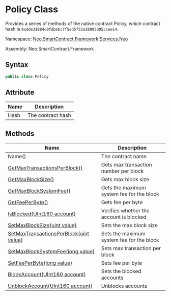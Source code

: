 # Policy Class

Provides a series of methods of the native contract Policy, which contract hash is `0xdde31084c0fdbebc7f5ed5f53a38905305ccee14`.

Namespace: [Neo.SmartContract.Framework.Services.Neo](../neo.md)

Assembly: Neo.SmartContract.Framework

## Syntax

```c#
public class Policy
```

## Attribute

| Name | Description       |
| ---- | ----------------- |
| Hash | The contract hash |

## Methods

| Name                                                         | Description                               |
| ------------------------------------------------------------ | ----------------------------------------- |
| Name()                                                       | The contract name                         |
| [GetMaxTransactionsPerBlock()](Policy/GetMaxTransactionsPerBlock.md) | Gets max transaction number per block     |
| [GetMaxBlockSize()](Policy/GetMaxBlockSize.md)               | Gets max block size                       |
| [GetMaxBlockSystemFee()](Policy/GetMaxBlockSystemFee.md)     | Gets the maximum system fee for the block |
| [GetFeePerByte()](Policy/GetFeePerByte.md)                   | Gets fee per byte                         |
| [IsBlocked(UInt160 account)](Policy/IsBlocked.md)            | Verifies whether the account is blocked   |
| [SetMaxBlockSize(uint value)](Policy/SetMaxBlockSize.md)     | Sets the max block size                   |
| [SetMaxTransactionsPerBlock(uint value)](Policy/SetMaxTransactionsPerBlock.md) | Sets the maximum system fee for the block |
| [SetMaxBlockSystemFee(long value)](Policy/SetMaxBlockSystemFee.md) | Sets max transaction per block            |
| [SetFeePerByte(long value)](Policy/SetFeePerByte.md)         | Sets fee per byte                         |
| [BlockAccount(UInt160 account)](Policy/BlockAccount.md)      | Sets the blocked accounts                 |
| [UnblockAccount(UInt160 account)](Policy/UnblockAccount.md)  | Unblocks accounts                         |
